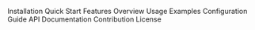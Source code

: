 Installation
Quick Start
Features Overview
Usage Examples
Configuration Guide
API Documentation
Contribution
License